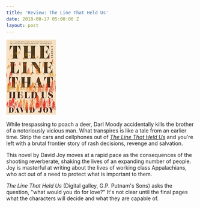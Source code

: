 ```yaml
---
title: 'Review: The Line That Held Us'
date: 2018-08-27 05:00:00 Z
layout: post
---
```


![](/assets/images/61RuMH6k8iL-132x200.jpg)

While trespassing to poach a deer, Darl Moody accidentally kills the brother of a notoriously vicious man. What transpires is like a tale from an earlier time. Strip the cars and cellphones out of [_The Line That Held Us_](https://amzn.to/2BDxEI6) and you're left with a brutal frontier story of rash decisions, revenge and salvation.

This novel by David Joy moves at a rapid pace as the consequences of the shooting reverberate, shaking the lives of an expanding number of people. Joy is masterful at writing about the lives of working class Appalachians, who act out of a need to protect what is important to them.

_The Line That Held Us_ (Digital galley, G.P. Putnam's Sons) asks the question, "what would you do for love?" It's not clear until the final pages what the characters will decide and what they are capable of.
